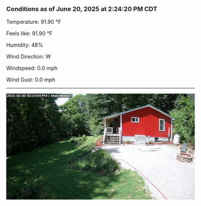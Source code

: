 ### Conditions as of June 20, 2025 at 2:24:20 PM CDT 

Temperature: 91.90 &deg;F

Feels like: 91.90 &deg;F

Humidity: 48%

Wind Direction: W

Windspeed: 0.0 mph

Wind Gust: 0.0 mph

---

<img src="./images/latest.jpeg"/>

